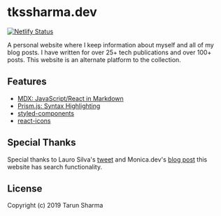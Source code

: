 # tkssharma.dev

[![Netlify Status](https://api.netlify.com/api/v1/badges/351e62e0-567e-4767-8ac8-ba84b5b701a1/deploy-status)](https://app.netlify.com/sites/stoic-leavitt-8f4535/deploys)

A personal website where I keep information about myself and all of my blog posts. I have written for over 25+ tech publications and over 100+ posts. This website is an alternate platform to the collection.

## Features

- [MDX: JavaScript/React in Markdown](https://www.gatsbyjs.org/docs/mdx/)
- [Prism.js: Syntax Highlighting](https://prismjs.com/)
- [styled-components](https://www.styled-components.com/)
- [react-icons](https://react-icons.netlify.com/)

## Special Thanks

Special thanks to Lauro Silva's [tweet](https://twitter.com/laurosilvacom/status/1234354925305352193) and Monica.dev's [blog post](https://t.co/kYSj9cbjAS?amp=1) this website has search functionality.

## License

Copyright (c) 2019 Tarun Sharma
